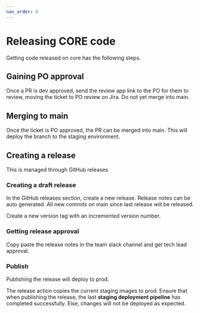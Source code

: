 ```yaml
---
nav_order: 6
---
```


# Releasing CORE code

Getting code released on core has the following steps.

## Gaining PO approval

Once a PR is dev approved, send the review app link to the PO for them to review, moving the ticket to PO review on Jira. Do not yet merge into main.

## Merging to main

Once the ticket is PO approved, the PR can be merged into main. This will deploy the branch to the staging environment.

## Creating a release

This is managed through GitHub releases

### Creating a draft release

In the GitHub releases section, create a new release. Release notes can be auto generated. All new commits on main since last release will be released.

Create a new version tag with an incremented version number.

### Getting release approval

Copy paste the release notes in the team slack channel and get tech lead approval.

### Publish

Publishing the release will deploy to prod.

The release action copies the current staging images to prod. Ensure that when publishing the release, the last **staging deployment pipeline** has completed successfully.
Else, changes will not be deployed as expected.
